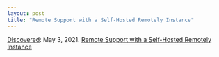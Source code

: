 ```yaml
---
layout: post
title: "Remote Support with a Self-Hosted Remotely Instance"
---
```

[Discovered](http://rolandtanglao.com/2020/07/29/p1-blogthis-checkvist-list-links-to-blog/): May 3, 2021.  [Remote Support with a Self-Hosted Remotely Instance](https://blog.wirelessmoves.com/2021/05/remote-support-with-a-self-hosted-remotely-instance.html)
